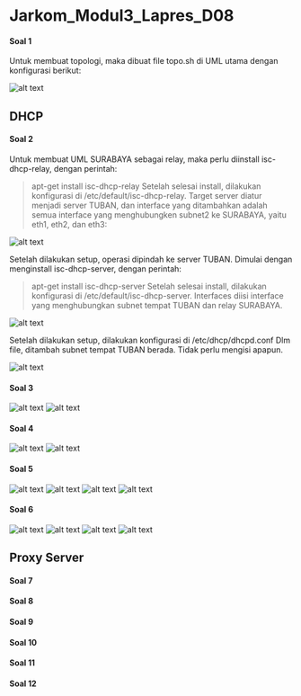# Jarkom_Modul3_Lapres_D08
#### Soal 1
Untuk membuat topologi, maka dibuat file topo.sh di UML utama dengan konfigurasi berikut:

![alt text](images/1.png)
## DHCP
#### Soal 2
Untuk membuat UML SURABAYA sebagai relay, maka perlu diinstall isc-dhcp-relay, dengan perintah:
> apt-get install isc-dhcp-relay
Setelah selesai install, dilakukan konfigurasi di /etc/default/isc-dhcp-relay.
Target server diatur menjadi server TUBAN, dan interface yang ditambahkan adalah semua interface yang menghubungken subnet2 ke SURABAYA, yaitu eth1, eth2, dan eth3:

![alt text](images/2-1.png)

Setelah dilakukan setup, operasi dipindah ke server TUBAN. Dimulai dengan menginstall isc-dhcp-server, dengan perintah:
> apt-get install isc-dhcp-server
Setelah selesai install, dilakukan konfigurasi di /etc/default/isc-dhcp-server.
Interfaces diisi interface yang menghubungkan subnet tempat TUBAN dan relay SURABAYA.

![alt text](images/2-2.png)

Setelah dilakukan setup, dilakukan konfigurasi di /etc/dhcp/dhcpd.conf
Dlm file, ditambah subnet tempat TUBAN berada. Tidak perlu mengisi apapun.

![alt text](images/2-3.png)
#### Soal 3
![alt text](images/3-1.png)
![alt text](images/3-2.png)
#### Soal 4
![alt text](images/4-1.png)
![alt text](images/4-2.png)
#### Soal 5
![alt text](images/5-1.png)
![alt text](images/5-2.png)
![alt text](images/5-3.png)
![alt text](images/5-4.png)
#### Soal 6
![alt text](images/6-1.png)
![alt text](images/6-2.png)
![alt text](images/6-3.png)
![alt text](images/6-4.png)
## Proxy Server
#### Soal 7
#### Soal 8
#### Soal 9
#### Soal 10
#### Soal 11
#### Soal 12
